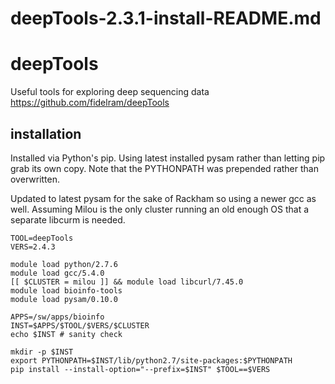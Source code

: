 # deepTools-2.3.1-install-README.md

deepTools
=========

Useful tools for exploring deep sequencing data
<https://github.com/fidelram/deepTools>

installation
------------

Installed via Python's pip. Using latest installed pysam
rather than letting pip grab its own copy. Note that the
PYTHONPATH was prepended rather than overwritten.

Updated to latest pysam for the sake of Rackham so using
a newer gcc as well. Assuming Milou is the only cluster 
running an old enough OS that a separate libcurm is needed.

    TOOL=deepTools
    VERS=2.4.3

    module load python/2.7.6
    module load gcc/5.4.0
    [[ $CLUSTER = milou ]] && module load libcurl/7.45.0
    module load bioinfo-tools
    module load pysam/0.10.0

    APPS=/sw/apps/bioinfo
    INST=$APPS/$TOOL/$VERS/$CLUSTER
    echo $INST # sanity check

    mkdir -p $INST
    export PYTHONPATH=$INST/lib/python2.7/site-packages:$PYTHONPATH
    pip install --install-option="--prefix=$INST" $TOOL==$VERS


